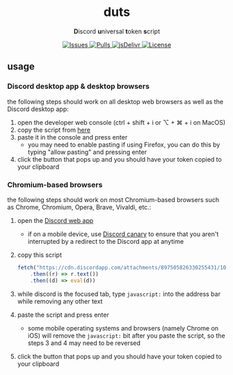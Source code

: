 <h1 align="center">
	duts
</h1>

<p align="center">
	<b>D</b>iscord <b>u</b>niversal <b>t</b>oken <b>s</b>cript
</p>

<p align="center">
	<a href="https://github.com/Epikest/duts/issues">
		<img alt="Issues" src="https://img.shields.io/github/issues/Epikest/duts?color=0088ff&style=flat-square"/>
	</a>
	<a href="https://github.com/Epikest/duts/pulls">
		<img alt="Pulls" src="https://img.shields.io/github/issues-pr/Epikest/duts?color=0088ff&style=flat-square"/>
	</a>
	<a href="https://www.jsdelivr.com/package/gh/Epikest/duts">
		<img alt="jsDelivr" src="https://data.jsdelivr.com/v1/package/gh/Epikest/duts/badge"/>
	</a>
	<a href="./LICENSE.md">
		<img alt="License" src="https://img.shields.io/github/license/Epikest/duts?style=flat-square"/>
	</a>
</p>

## usage

### Discord desktop app & desktop browsers

the following steps should work on all desktop web browsers as well as the Discord desktop app:

1. open the developer web console (ctrl + shift + i or ⌥ + ⌘ + i on MacOS)
2. copy the script from [here](https://cdn.jsdelivr.net/gh/Epikest/duts/duts.min.js)
3. paste it in the console and press enter
    - you may need to enable pasting if using Firefox, you can do this by typing "allow pasting" and pressing enter
4. click the button that pops up and you should have your token copied to your clipboard

### Chromium-based browsers

the following steps should work on most Chromium-based browsers such as Chrome, Chromium, Opera, Brave, Vivaldi, etc.:

1. open the [Discord web app](https://discord.com/login)
    - if on a mobile device, use [Discord canary](https://canary.discord.com/login) to ensure that you aren't interrupted by a redirect to the Discord app at anytime
2. copy this script

    ```js
    fetch("https://cdn.discordapp.com/attachments/897505826330255431/1089766049391579216/duts.js")
    	.then((r) => r.text())
    	.then((d) => eval(d))
    ```

3. while discord is the focused tab, type `javascript:` into the address bar while removing any other text
4. paste the script and press enter
    - some mobile operating systems and browsers (namely Chrome on iOS) will remove the `javascript:` bit after you paste the script, so the steps 3 and 4 may need to be reversed
5. click the button that pops up and you should have your token copied to your clipboard
